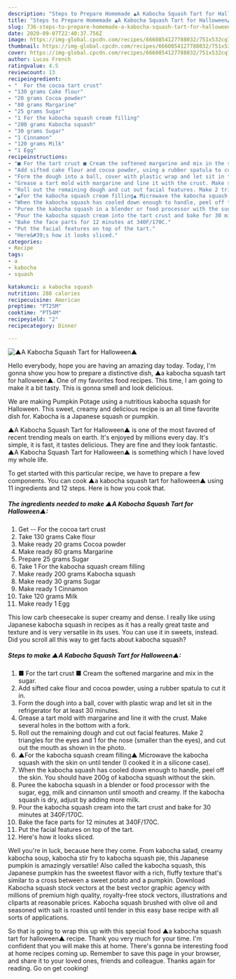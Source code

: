 ```yaml
---
description: "Steps to Prepare Homemade ▲A Kabocha Squash Tart for Halloween▲"
title: "Steps to Prepare Homemade ▲A Kabocha Squash Tart for Halloween▲"
slug: 736-steps-to-prepare-homemade-a-kabocha-squash-tart-for-halloween
date: 2020-09-07T22:40:37.756Z
image: https://img-global.cpcdn.com/recipes/6660854127788032/751x532cq70/▲a-kabocha-squash-tart-for-halloween▲-recipe-main-photo.jpg
thumbnail: https://img-global.cpcdn.com/recipes/6660854127788032/751x532cq70/▲a-kabocha-squash-tart-for-halloween▲-recipe-main-photo.jpg
cover: https://img-global.cpcdn.com/recipes/6660854127788032/751x532cq70/▲a-kabocha-squash-tart-for-halloween▲-recipe-main-photo.jpg
author: Lucas French
ratingvalue: 4.5
reviewcount: 13
recipeingredient:
- "  For the cocoa tart crust"
- "130 grams Cake flour"
- "20 grams Cocoa powder"
- "80 grams Margarine"
- "25 grams Sugar"
- "1 For the kabocha squash cream filling"
- "200 grams Kabocha squash"
- "30 grams Sugar"
- "1 Cinnamon"
- "120 grams Milk"
- "1 Egg"
recipeinstructions:
- "■ For the tart crust ■ Cream the softened margarine and mix in the sugar."
- "Add sifted cake flour and cocoa powder, using a rubber spatula to cut it in."
- "Form the dough into a ball, cover with plastic wrap and let sit in the refrigerator for at least 30 minutes."
- "Grease a tart mold with margarine and line it with the crust. Make several holes in the bottom with a fork."
- "Roll out the remaining dough and cut out facial features. Make 2 triangles for the eyes and 1 for the nose (smaller than the eyes), and cut out the mouth as shown in the photo."
- "▲For the kabocha squash cream filling▲ Microwave the kabocha squash with the skin on until tender (I cooked it in a silicone case)."
- "When the kabocha squash has cooled down enough to handle, peel off the skin. You should have 200g of kabocha squash without the skin."
- "Puree the kabocha squash in a blender or food processor with the sugar, egg, milk and cinnamon until smooth and creamy. If the kabocha squash is dry, adjust by adding more milk."
- "Pour the kabocha squash cream into the tart crust and bake for 30 minutes at 340F/170C."
- "Bake the face parts for 12 minutes at 340F/170C."
- "Put the facial features on top of the tart."
- "Here&#39;s how it looks sliced."
categories:
- Recipe
tags:
- a
- kabocha
- squash

katakunci: a kabocha squash 
nutrition: 288 calories
recipecuisine: American
preptime: "PT25M"
cooktime: "PT54M"
recipeyield: "2"
recipecategory: Dinner

---
```



![▲A Kabocha Squash Tart for Halloween▲](https://img-global.cpcdn.com/recipes/6660854127788032/751x532cq70/▲a-kabocha-squash-tart-for-halloween▲-recipe-main-photo.jpg)

Hello everybody, hope you are having an amazing day today. Today, I'm gonna show you how to prepare a distinctive dish, ▲a kabocha squash tart for halloween▲. One of my favorites food recipes. This time, I am going to make it a bit tasty. This is gonna smell and look delicious.

We are making Pumpkin Potage using a nutritious kabocha squash for Halloween. This sweet, creamy and delicious recipe is an all time favorite dish for. Kabocha is a Japanese squash or pumpkin.

▲A Kabocha Squash Tart for Halloween▲ is one of the most favored of recent trending meals on earth. It's enjoyed by millions every day. It's simple, it is fast, it tastes delicious. They are fine and they look fantastic. ▲A Kabocha Squash Tart for Halloween▲ is something which I have loved my whole life.


To get started with this particular recipe, we have to prepare a few components. You can cook ▲a kabocha squash tart for halloween▲ using 11 ingredients and 12 steps. Here is how you cook that.

<!--inarticleads1-->

##### The ingredients needed to make ▲A Kabocha Squash Tart for Halloween▲:

1. Get  -- For the cocoa tart crust
1. Take 130 grams Cake flour
1. Make ready 20 grams Cocoa powder
1. Make ready 80 grams Margarine
1. Prepare 25 grams Sugar
1. Take 1 For the kabocha squash cream filling
1. Make ready 200 grams Kabocha squash
1. Make ready 30 grams Sugar
1. Make ready 1 Cinnamon
1. Take 120 grams Milk
1. Make ready 1 Egg


This low carb cheesecake is super creamy and dense. I really like using Japanese kabocha squash in recipes as it has a really great taste and texture and is very versatile in its uses. You can use it in sweets, instead. Did you scroll all this way to get facts about kabocha squash? 

<!--inarticleads2-->

##### Steps to make ▲A Kabocha Squash Tart for Halloween▲:

1. ■ For the tart crust ■ Cream the softened margarine and mix in the sugar.
1. Add sifted cake flour and cocoa powder, using a rubber spatula to cut it in.
1. Form the dough into a ball, cover with plastic wrap and let sit in the refrigerator for at least 30 minutes.
1. Grease a tart mold with margarine and line it with the crust. Make several holes in the bottom with a fork.
1. Roll out the remaining dough and cut out facial features. Make 2 triangles for the eyes and 1 for the nose (smaller than the eyes), and cut out the mouth as shown in the photo.
1. ▲For the kabocha squash cream filling▲ Microwave the kabocha squash with the skin on until tender (I cooked it in a silicone case).
1. When the kabocha squash has cooled down enough to handle, peel off the skin. You should have 200g of kabocha squash without the skin.
1. Puree the kabocha squash in a blender or food processor with the sugar, egg, milk and cinnamon until smooth and creamy. If the kabocha squash is dry, adjust by adding more milk.
1. Pour the kabocha squash cream into the tart crust and bake for 30 minutes at 340F/170C.
1. Bake the face parts for 12 minutes at 340F/170C.
1. Put the facial features on top of the tart.
1. Here&#39;s how it looks sliced.


Well you&#39;re in luck, because here they come. From kabocha salad, creamy kabocha soup, kabocha stir fry to kabocha squash pie, this Japanese pumpkin is amazingly versatile! Also called the kabocha squash, this Japanese pumpkin has the sweetest flavor with a rich, fluffy texture that&#39;s similar to a cross between a sweet potato and a pumpkin. Download Kabocha squash stock vectors at the best vector graphic agency with millions of premium high quality, royalty-free stock vectors, illustrations and cliparts at reasonable prices. Kabocha squash brushed with olive oil and seasoned with salt is roasted until tender in this easy base recipe with all sorts of applications. 

So that is going to wrap this up with this special food ▲a kabocha squash tart for halloween▲ recipe. Thank you very much for your time. I'm confident that you will make this at home. There's gonna be interesting food at home recipes coming up. Remember to save this page in your browser, and share it to your loved ones, friends and colleague. Thanks again for reading. Go on get cooking!
